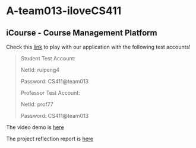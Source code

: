 # A-team013-iloveCS411

## iCourse - Course Management Platform

Check this [link](http://cs411-team013.uc.r.appspot.com) to play with our application with the following test accounts!

> Student Test Account:
>
> NetId: ruipeng4
>
> Password: CS411@team013
>
> Professor Test Account:
>
> NetId: prof77
>
> Password: CS411@team013
>

The video demo is [here](https://www.youtube.com/watch?v=pYg-fUh2HqY)

The project reflection report is [here](doc/ReflectionReport.md)
